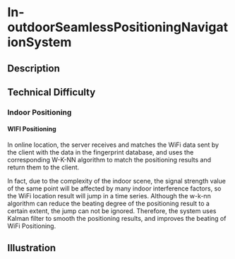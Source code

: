 # In-outdoorSeamlessPositioningNavigationSystem


## Description


## Technical Difficulty
### Indoor Positioning
#### WIFI Positioning
In online location, the server receives and matches the WiFi data sent by the client with the data in the fingerprint database, and uses the corresponding W-K-NN algorithm to match the positioning results and return them to the client.

In fact, due to the complexity of the indoor scene, the signal strength value of the same point will be affected by many indoor interference factors, so the WiFi location result will jump in a time series. Although the w-k-nn algorithm can reduce the beating degree of the positioning result to a certain extent, the jump can not be ignored. Therefore, the system uses Kalman filter to smooth the positioning results, and improves the beating of WiFi Positioning.

## Illustration

